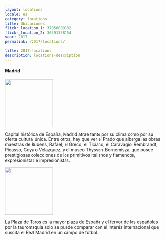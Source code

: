 ```yaml
---
layout: locations
locale: es
category: locations
title: Ubicaciones
flickr_location_1: 37056809332
flickr_location_2: 36391358754
year: 2017
permalink: /2017/locations/

title: 2017-locations
description: locations-description
---
```



#### Madrid

<div class="nk-post-text mt-0">
    <img style="height: 155px;" class="float-left mt-0" src="{% flickr_image page.flickr_location_1 %}" alt="">
        <p class="text-white">
Capital histórica de España, Madrid atrae
tanto por su clima como por su oferta cultural única.
Entre otros, hay que ver el Prado que alberga
las obras maestras de Rubens, Rafael, el Greco,
el Ticiano, el Caravagio, Rembrandt, Picasso, Goya
o Velazquez, y el museo Thyssen-Bornemisza, que posee
prestigiosas colecciones de los primitivos italianos
y flamencos, expresionistas e impresionistas.
</p>
</div>

<div class="nk-post-text mt-0">
    <img style="height: 155px;" class="float-right mt-0" src="{% flickr_image page.flickr_location_2 %}" alt="">
        <p class="text-white">
La Plaza de Toros es la mayor plaza de España y
el fervor de los españoles por la tauromaquia solo
se puede comparar con el interés internacional que
suscita el Real Madrid en un campo de fútbol.
</p>
</div>






